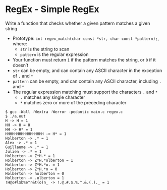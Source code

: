 # **RegEx - Simple RegEx**

Write a function that checks whether a given pattern matches a given string.

* Prototype: `int regex_match(char const *str, char const *pattern);`, where:
	* `str` is the string to scan
	* `pattern` is the regular expression
* Your function must return `1` if the pattern matches the string, or `0` if it doesn’t
* `str` can be empty, and can contain any ASCII character in the exception of `.` and `*`
* `pattern` can be empty, and can contain any ASCII character, including `.` and `*`
* The regular expression matching must support the characters `.` and `*`
	* `.` matches any single character
	* `*` matches zero or more of the preceding character


```
$ gcc -Wall -Wextra -Werror -pedantic main.c regex.c
$ ./a.out
H -> H = 1
HH -> H = 0
HH -> H* = 1
HHHHHHHHHHHHHHHHH -> H* = 1
Holberton -> .* = 1
Alex -> .* = 1
Guillaume -> .* = 1
Julien -> .* = 1
Holberton -> Z*H.* = 1
Holberton -> Z*H.*olberton = 1
Holberton -> Z*H.*o. = 1
Holberton -> Z*H.*o = 0
Holberton -> holberton = 0
Holberton -> .olberton = 1
!H@o#l$b%e^r&t(o)n_ -> !.@.#.$.%.^.&.(.)._ = 1
```